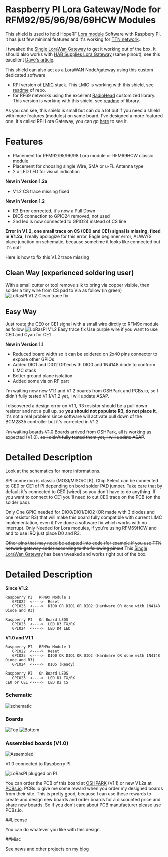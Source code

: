 Raspberry PI Lora Gateway/Node for RFM92/95/96/98/69HCW Modules
===============================================================

This shield is used to hold HopeRF [Lora module][4] Software with Raspbery PI. it has just few minimal features and it's working for [TTN network][1]. 

I tweaked the [Single LoraWan Gateway][5] to get it working out of the box. It should also works with [HAB Supplies Lora Gateway][7] (same pinout), see this excellent [Dave's article][6].

This shield can also act as a LoraWAN Node/gateway using this custom dedicated software    
- RPI version of [LMIC][9] stack. This LMIC is working with this shield, see [readme][13] of repo.
- for RF69 networks using the excellent [RadioHead][10] customized library. This version is working with this shield, see [readme][12] of library.

As you can see, this shield is small but can do a lot but if you need a shield with more features (modules) on same board, I've designed a more featured one. It's called RPI Lora Gateway, you can go [here][11] to see it.

Features
========
- Placement for RFM92/95/96/98 Lora module or RFM69HCW classic module
- Placement for choosing single Wire, SMA or u-FL Antenna type
- 2 x LED LED for visual indication

**New in Version 1.2a**

- V1.2 CS trace missing fixed

**New in Version 1.2**

- R3 Error corrected, it's now a Pull Down
- DIO5 connection to GPIO24 removed, not used
- 2nd led is now connected to GPIO24 instead of CS line

**Error in V1.2, one small trace on CS (CE0 and CE1) signal is missing, fixed in V1.2a**, I really apologize for this error, Eagle beginner error, ALWAYS place junction on schematic, because sometime it looks like connected but it's not!

Here is how to fix this V1.2 trace missing

Clean Way (experienced soldering user)
---------------------------------------
With a small cutter or tool remove silk to bring via copper visible, then solder a tiny wire from CS pad to Via as follow (in green)
<img src="https://raw.githubusercontent.com/hallard/LoRasPI/master/images/LoRasPI-clean-fix.jpg" alt="LoRasPI V1.2 Clean trace fix">

Easy Way
--------
Just route the CE0 or CE1 signal with a small wire dirctly to RFM9x module as follow
<img src="https://raw.githubusercontent.com/hallard/LoRasPI/master/images/LoRasPI-easy-fix.jpg" alt="LoRasPI V1.2 Easy trace fix">
Use purple wire if you want to use CE0 and Cyan for CE1

**New in Version 1.1**

- Reduced board width so it can be soldered on 2x40 pins connector to expose other GPIOs
- Added DIO1 and DIO2 OR'ed with DIO0 and 1N4148 diode to conform LIMC stack
- Better ground plane isolation
- Added some via on RF part 

I'm waiting now new V1.1 and V1.2 boards from OSHPark and PCBs.io, so I didn't fully tested V1.1/V1.2 yet, I will update ASAP.

I discovered a design error on V1.1, R3 resistor should be a pull down resistor and not a pull up, so **you should not populate R3, do not place it**, it's not a real problem since software will activate pull down of the BCM2835 controller but it's corrected in V1.2

~~I'm waiting boards V1.0~~ Boards arrived from OSHPark, all is working as expected (V1.0). ~~so I didn't fully tested them yet, I will update ASAP~~.

Detailed Description
====================

Look at the schematics for more informations.

SPI connexion is classic (MOSI/MISO/CLK), Chip Select can be connected to CE0 or CE1 of PI depending on bord solder PAD jumper.
Take care that by default it's connected to CE0 (wired) so you don't have to do anything. If you want to connect to CE1 you'll need to cut CE0 trace on the PCB (on the solder pad).

Only One GPIO needed for DIO0/DIO1/DIO2 (OR made with 3 diodes and one resistor R3) that will make this board fully compatible with current LIMC implementation, even if I've done a software fix which works with no interrupt. Only Needed for Lora modules, if you're using RFM69HCW and and to use IRQ just place D0 and R3.

~~Other pins that may need be adapted into code (for example if you use TTN network gateway code) according to the following pinout~~ This [Single LoraWan Gateway][5] has been tweaked and works right out of the box.

Detailed Description
====================

**Since V1.2**
```
Raspberry PI   RFM9x Module 1
   GPIO22  <---->  Reset
   GPIO25  <---->  DIO0 OR DIO1 OR DIO2 (Hardware OR done with 1N4148 Diode and R3)

Raspberry PI   On Board LEDS
   GPIO23  <---->  LED D3 TX/RX
   GPIO24  <---->  LED D4 LED
```

**V1.0 and V1.1**
```
Raspberry PI   RFM9x Module 1
   GPIO22  <---->  Reset
   GPIO25  <---->  DIO0 OR DIO1 OR DIO2 (Hardware OR done with 1N4148 Diode and R3)
   GPIO24  <---->  DIO5 (Ready)

Raspberry PI   On Board LEDS
   GPIO23  <---->  LED D1 TX/RX
CE0 or CE1 <---->  LED D2 CS
```

### Schematic  
![schematic](https://raw.githubusercontent.com/hallard/LoRasPI/master/images/LoRasPI-sch.png)  

### Boards  
<img src="https://raw.githubusercontent.com/hallard/LoRasPI/master/images/LoRasPI-top.png" alt="Top">    

<img src="https://raw.githubusercontent.com/hallard/LoRasPI/master/images/LoRasPI-bot.png" alt="Bottom"> 

### Assembled boards (V1.0)

<img src="https://raw.githubusercontent.com/hallard/LoRasPI/master/images/LoRasPI-assembled.jpg" alt="Assembled">    

V1.0 connected to Raspberry PI.

<img src="https://raw.githubusercontent.com/hallard/LoRasPI/master/images/LoRasPI-on-Pi.jpg" alt="LoRasPI plugged on PI">

You can order the PCB of this board at [OSHPARK][3] (V1.1) or new V1.2a at [PCBs.io][8]. PCBs.io give me some reward when you order my designed boards from their site. This is pretty good, because I can use these rewards to create and design new boards and order boards for a discounted price and share new boards. So if you don't care about PCB manufacturer please use PCBs.io.

##License

You can do whatever you like with this design.

##Misc

See news and other projects on my [blog][2] 

[1]: https://staging.thethingsnetwork.org/wiki/Hardware/Gateways/DIY 
[2]: https://hallard.me
[3]: https://oshpark.com/shared_projects/BVwV2j3b
[4]: https://www.hoperf.com/modules/lora/index.html
[5]: https://github.com/hallard/single_chan_pkt_fwd
[6]: http://www.daveakerman.com/?p=1719
[7]: https://store.uputronics.com/index.php?route=product/product&search=lora&product_id=68
[8]: https://PCBs.io/share/4q9kM
[9]: https://github.com/hallard/arduino-lmic/tree/rpi
[10]: https://github.com/hallard/RadioHead
[11]: https://github.com/hallard/RPI-Lora-Gateway
[12]: https://github.com/hallard/RadioHead/blob/master/README.md
[13]: https://github.com/hallard/arduino-lmic/blob/rpi/README.md
